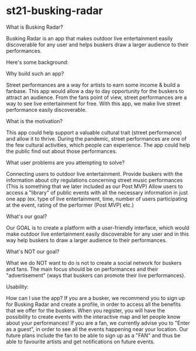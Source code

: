 # st21-busking-radar

What is Busking Radar?

Busking Radar is an app that makes outdoor live entertainment easily discoverable for any user and helps buskers draw a larger audience to their performances. 

Here's some background:

Why build such an app? 

Street performances are a way for artists to earn some income & build a fanbase. This app would allow a day to day opportunity for the buskers to attract an audience.
From the fans point of view, street performances are a way to see live entertainment for free. With this app, we make live street performance easily discoverable. 

What is the motivation?

This app could help support a valuable cultural trait (street performance) and allow it to thrive. 
During the pandemic, street performances are one of the few cultural activities, which people can experience. The app could help the public find out about those performances.

What user problems are you attempting to solve?

Connecting users to outdoor live entertainment. 
Provide buskers with the information about city regulations concerning street music performances (This is something that we later included as our Post MVP)
Allow users to access a "library" of public events with all the necessary information in just one app (ex. type of live entertainment, time, number of users participating at the event, rating of the performer (Post MVP) etc.)

What's our goal?

Our GOAL is to create a platform with a user-friendly interface, which would make outdoor live entertainment easily discoverable for any user and in this way help buskers to draw a larger audience to their performances.

What's NOT our goal?

What we do NOT want to do is not to create a social network for buskers and fans. The main focus should be on performances and their "advertisement" (ways that buskers can promote their live performances). 

Usability: 

How can I use the app? 
If you are a busker, we recommend you to sign up for Busking Radar and create a profile, in order to access all the benefits that we offer for the buskers. 
When you register, you will have the possibility to create events with the interactive map and let people know about your performances!
If you are a fan, we currently advise you to "Enter as a guest", in order to see all the events happening near your location. Our future plans include the fan to be able to sign up as a "FAN" and thus be able to favourite artists and get notifications on future events. 



